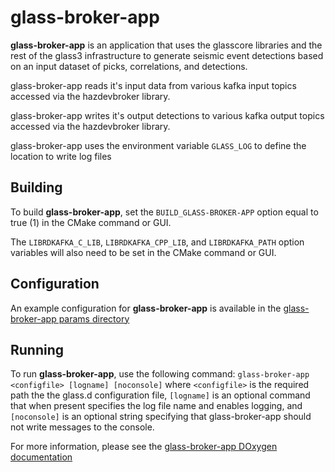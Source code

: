 # glass-broker-app

**glass-broker-app** is an application that uses the glasscore libraries and the rest
of the glass3 infrastructure to generate seismic event detections based on
an input dataset of picks, correlations, and detections.

glass-broker-app reads it's input data from various kafka input topics
accessed via the hazdevbroker library.

glass-broker-app writes it's output detections to various kafka output topics
accessed via the hazdevbroker library.

glass-broker-app uses the environment variable `GLASS_LOG` to define the
location to write log files

## Building

To build **glass-broker-app**, set the `BUILD_GLASS-BROKER-APP` option equal
to true (1) in the CMake command or GUI.

The `LIBRDKAFKA_C_LIB`, `LIBRDKAFKA_CPP_LIB`, and `LIBRDKAFKA_PATH` option
variables will also need to be set in the CMake command or GUI.

## Configuration

An example configuration for **glass-broker-app** is available in the [glass-broker-app params directory](https://github.com/usgs/neic-glass3/tree/master/glass-broker-app/params)

## Running

To run **glass-broker-app**, use the following command: `glass-broker-app <configfile> [logname] [noconsole]` where `<configfile>` is the required path the the glass.d configuration file, `[logname]` is an optional command that when present specifies the log file name and enables logging, and `[noconsole]` is an optional string specifying that glass-broker-app should not write messages to the console.

For more information, please see the [glass-broker-app DOxygen documentation](https://usgs.github.io/neic-glass3/html/glass-broker-app_8cpp.html)
